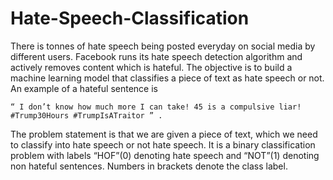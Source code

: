 # Hate-Speech-Classification

There is tonnes of hate speech being posted everyday on social media by different users. Facebook runs its hate speech detection algorithm and actively removes content which is hateful. The objective is to build a machine learning model that classifies a piece of text as hate speech or not. An example of a hateful sentence is


    “​ I don’t know how much more I can take! 45 is a compulsive liar! #Trump30Hours #TrumpIsATraitor ” .


The problem statement is that we are given a piece of text, which we need to classify into hate speech or not hate speech. It is a binary classification problem with labels “HOF”(0) denoting hate speech and “NOT”(1) denoting non hateful sentences. Numbers in brackets denote the class label.
